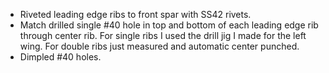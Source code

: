 * Riveted leading edge ribs to front spar with SS42 rivets.
* Match drilled single #40 hole in top and bottom of each leading edge rib through center rib. For single ribs I used the drill jig I made for the left wing. For double ribs just measured and automatic center punched.
* Dimpled #40 holes.
